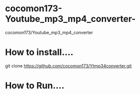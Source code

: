 # cocomon173-Youtube_mp3_mp4_converter-
cocomon173/Youtube_mp3_mp4_converter
# How to install....
git clone https://github.com/cocomon173/Ytmp34converter.git
# How to Run....
